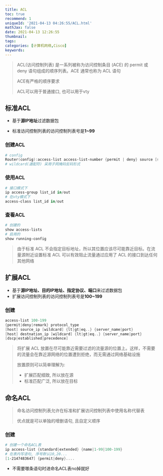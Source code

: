 ```yaml
---
title: ACL
toc: true
recommend: 1
uniqueId: '2021-04-13 04:26:55/ACL.html'
mathJax: false
date: 2021-04-13 12:26:55
thumbnail:
tags: 
categories: [计算机网络,Cisco]
keywords:
---
```

> ACL(访问控制列表) 是一系列被称为访问控制条目 (ACE) 的 permit 或 deny 语句组成的顺序列表。ACE 通常也称为 ACL 语句
>
> ACE有严格的顺序要求
>
> ACL可以用于普通接口, 也可以用于vty

<!-- more -->

## 标准ACL

- 基于**源IP地址**过滤数据包

- 标准访问控制列表的访问控制列表号是**1~99**

### 创建ACL

```powershell
# config
Router(config):access-list access-list-number {permit | deny} source [source-wildcard]
# wildcard(通配符) 采用子网掩码反码形式
```

### 使用ACL

```powershell
# 接口模式下
ip access-group list_id in/out
# 在vty模式下
access-class list_id in/out
```

### 查看ACL

```powershell
# 创建的
show access-lists
# 启用的
show running-config 
```

>  由于标准 ACL 不会指定目标地址，所以其位置应该尽可能靠近目标。在流量源附近设置标准 ACL 可以有效阻止流量通过应用了 ACL 的接口到达任何其他网络

## 扩展ACL

- 基于**源IP地址、目的IP地址、指定协议、端口**来过滤数据包
- 扩展访问控制列表的访问控制列表号是**100~199**

### 创建

```powershell
access-list 100-199
{permit|deny|remark} protocol_type
[host] source_ip [wildcard] {lt|gt|eq..} {server_name|port}
[host] destnation_ip [wildcard] {lt|gt|eq..} {server_name|port}
[dscp|established|precedence]
```

> 将扩展 ACL 放置在尽可能靠近需要过滤的流量源的位置上。这样，不需要的流量会在靠近源网络的位置遭到拒绝，而无需通过网络基础设施
>
> 放置原则可以简单理解为:  
>
> - 扩展匹配细致, 所以放在源
> - 标准匹配广泛, 所以放在目标

## 命名ACL

> 命名访问控制列表允许在标准和扩展访问控制列表中使用名称代替表
>
> 优点就是可以单独的增删语句, 且自定义顺序

### 创建

```powershell
# 创建一个命名ACL表
ip access-list {standard|extended} {name|1-99|100-199}
# 在表内写语句, 序号默认10,20...
[1-2147483647] {permit|deny}....
```

- 不需要哪条语句时进命名ACL表no掉就好

